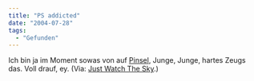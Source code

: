 ```yaml
---
title: "PS addicted"
date: "2004-07-28"
tags:
  - "Gefunden"
---
```


Ich bin ja im Moment sowas von auf [Pinsel](http://veredgf.fredfarm.com/vbrush/main.html), Junge, Junge, hartes Zeugs das. Voll drauf, ey. (Via: [Just Watch The Sky](http://www.justwatchthesky.com/Journal/?j=77).)
